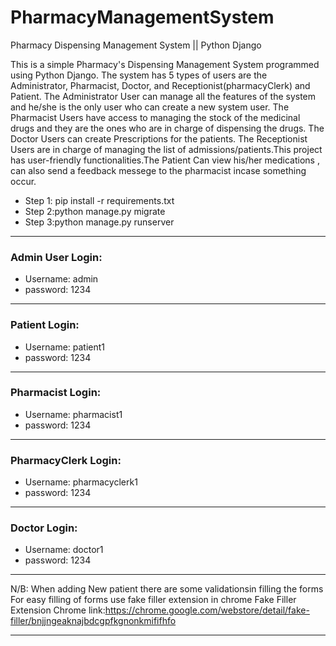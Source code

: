 # PharmacyManagementSystem
Pharmacy Dispensing Management System || Python Django


This is a simple Pharmacy's Dispensing Management System programmed using Python Django. The system has 5 types of users are the Administrator, Pharmacist, Doctor, and Receptionist(pharmacyClerk) and Patient. The Administrator User can manage all the features of the system and he/she is the only user who can create a new system user. The Pharmacist Users have access to managing the stock of the medicinal drugs and they are the ones who are in charge of dispensing the drugs. The Doctor Users can create Prescriptions for the patients. The Receptionist Users are in charge of managing the list of admissions/patients.This project has user-friendly functionalities.The Patient Can view his/her medications , can also send a feedback messege to the pharmacist incase something occur.

- Step 1: pip install -r requirements.txt
- Step 2:python manage.py migrate
- Step 3:python manage.py runserver
-----------------------------------------------------------------------------------

### Admin User Login: 
- Username: admin
- password: 1234  

------------------------------------------------------------------------------------
### Patient Login:
- Username: patient1
- password: 1234

-----------------------------------------------------------------------------------
### Pharmacist Login:
- Username: pharmacist1
- password: 1234

-------------------------------------------------------------------------------------
### PharmacyClerk Login:
- Username: pharmacyclerk1
- password: 1234

------------------------------------------------------------------------------------
### Doctor Login:
- Username: doctor1
- password: 1234
-----------------------------------------------------------------------------------

N/B: When adding New patient there are some validationsin filling the forms 
     For easy filling of forms use fake filler extension in chrome 
     Fake Filler Extension Chrome link:https://chrome.google.com/webstore/detail/fake-filler/bnjjngeaknajbdcgpfkgnonkmififhfo

--------------------------------------------------------------------------------------










